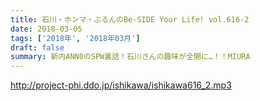 ```yaml
---
title: 石川・ホンマ・ぶるんのBe-SIDE Your Life! vol.616-2
date: 2018-03-05
tags: ['2018年', '2018年03月']
draft: false
summary: 新内ANN0のSPW裏話！石川さんの趣味が全開に…！！MIURA
---
```


http://project-phi.ddo.jp/ishikawa/ishikawa616_2.mp3

